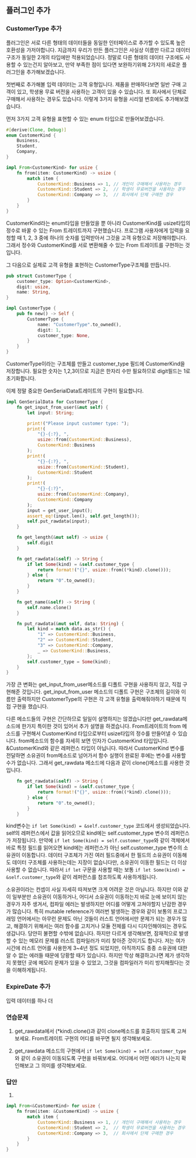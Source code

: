 ## 플러그인 추가

### CustomerType 추가

플러그인은 서로 다른 형태의 데이터들을 동일한 인터페이스로 추가할 수 있도록 높은 호환성을 가저야합니다.
지금까지 우리가 만든 플러그인은 사실상 이름만 다르고 데이터 구조가 동일한 2개의 타입에만 적용되었습니다.
정말로 다른 형태의 데이터 구조에도 사용할 수 있는건지 알아보고, 만약 부족한 점이 있다면 보완하기위해 2가지의 새로운 플러그인을 추가해보겠습니다.

첫번째로 추가해볼 입력 데이터는 고객 유형입니다.
제품을 판매하다보면 일반 구매 고객이 있고, 학생용 무료 버전을 사용하는 고객이 있을 수 있습니다.
또 회사에서 단체로 구매해서 사용하는 경우도 있습니다.
이렇게 3가지 유형을 시리얼 번호에도 추가해보겠습니다.

먼저 3가지 고객 유형을 표현할 수 있는 enum 타입으로 만들어보겠습니다.

```rust
#[derive(Clone, Debug)]
enum CustomerKind {
    Business,
    Student,
    Company,
}

impl From<CustomerKind> for usize {
    fn from(item: CustomerKind) -> usize {
        match item {
            CustomerKind::Business => 1, // 개인이 구매해서 사용하는 경우
            CustomerKind::Student => 2,  // 학생이 무료버전을 사용하는 경우
            CustomerKind::Company => 3,  // 회사에서 단체 구매한 경우
        }
    }
}
```

CustomerKind라는 enum타입을 만들었을 뿐 아니라 CustomerKind를 usize타입의 정수로 바꿀 수 있는 From 트레이트까지 구현했습니다.
프로그램 사용자에게 입력을 요청할 때 1, 2, 3 중에 하나의 숫자를 입력받아서 그것을 고객 유형으로 저장해야합니다.
그래서 정수와 CustomerKind를 서로 변환해줄 수 있는 From 트레이트를 구현하는 것입니다.

그 다음으로 실제로 고객 유형을 표현하는 CustomerType구조체를 만듭니다.

```rust
pub struct CustomerType {
    customer_type: Option<CustomerKind>,
    digit: usize,
    name: String,
}

impl CustomerType {
    pub fn new() -> Self {
        CustomerType {
            name: "CustomerType".to_owned(),
            digit: 1,
            customer_type: None,
        }
    }
}
```

CustomerType이라는 구조체를 만들고 customer_type 필드에 CustomerKind을 저장합니다.
필요한 숫자는 1,2,3이므로 지금은 한자리 수만 필요하므로 digit필드는 1로 초기화합니다.

이제 정말 중요한 GenSerialData트레이트의 구현이 필요합니다.

```rust
impl GenSerialData for CustomerType {
    fn get_input_from_user(&mut self) {
        let input: String;

        print!("Please input customer type: ");
        print!(
            "{}-{:?}, ",
            usize::from(CustomerKind::Business),
            CustomerKind::Business
        );
        print!(
            "{}-{:?}, ",
            usize::from(CustomerKind::Student),
            CustomerKind::Student
        );
        print!(
            "{}-{:?}",
            usize::from(CustomerKind::Company),
            CustomerKind::Company
        );
        input = get_user_input();
        assert_eq!(input.len(), self.get_length());
        self.put_rawdata(input);
    }

    fn get_length(&mut self) -> usize {
        self.digit
    }

    fn get_rawdata(&self) -> String {
        if let Some(kind) = &self.customer_type {
            return format!("{}", usize::from((*kind).clone()));
        } else {
            return "0".to_owned();
        }
    }

    fn get_name(&self) -> String {
        self.name.clone()
    }

    fn put_rawdata(&mut self, data: String) {
        let kind = match data.as_str() {
            "1" => CustomerKind::Business,
            "2" => CustomerKind::Student,
            "3" => CustomerKind::Company,
            _ => CustomerKind::Business,
        };
        self.customer_type = Some(kind);
    }
}
```

가장 큰 변화는 get_input_from_user메소드를 디폴트 구현을 사용하지 않고, 직접 구현해준 것입니다.
get_input_from_user 메소드의 디폴트 구현은 구조체의 길이와 이름만 출력하지만 CustomerType의 구현은 각 고객 유형을 출력해줘야하기 때문에 직접 구현을 했습니다.

다른 메소드들의 구현은 간단하므로 일일이 설명하지는 않겠습니다만 get_rawdata메소드에 한가지 특이한 것이 있어서 추가 설명을 하겠습니다. From트레이트의 from 메소드를 구현해서 CustomerKind 타입으로부터 usize타입의 정수를 만들어낼 수 있습니다. from메소드의 함수를 자세히 보면 인자가 CustomerKind 타입입니다. &CustomerKind와 같은 레퍼런스 타입이 아닙니다. 따라서 CustomerKind 변수를 전달하면 소유권이 from메소드로 넘어가서 함수 실행이 완료된 후에는 변수를 사용할 수가 없습니다. 그래서 get_rawdata 메소드에 다음과 같이 clone()메소드를 사용한 것입니다.

```rust
    fn get_rawdata(&self) -> String {
        if let Some(kind) = &self.customer_type {
            return format!("{}", usize::from((*kind).clone()));
        } else {
            return "0".to_owned();
        }
    }
```

kind변수는 `if let Some(kind) = &self.customer_type` 코드에서 생성되었습니다.
self의 레퍼런스에서 값을 읽어오므로 kind에는 self.customer_type 변수의 레퍼런스가 저장됩니다.
만약에 `if let Some(kind) = self.customer_type`와 같이 객체에서 바로 특정 필드를 읽어오면 kind에는 레퍼런스가 아닌 self.customer_type 변수의 소유권이 이동합니다.
데이터 구조체가 가진 여러 필드중에서 한 필드의 소유권이 이동해도 데이터 구조체를 사용하는데는 지장이 없습니다만, 소유권이 이동한 필드는 더 이상 사용할 수 없습니다.
따라서 `if let` 구문을 사용할 때는 보통 `if let Some(kind) = &self.customer_type`와 같이 레퍼런스를 참조하도록 사용하게됩니다.

소유권이라는 컨셉이 사실 자세히 따져보면 크게 어려운 것은 아닙니다.
하지만 이와 같이 일부분만 소유권이 이동하거나, 어디서 소유권이 이동하는지 바로 눈에 보이지 않는 경우가 자주 생겨서, 컴파일 에러는 발생하지만 어디를 어떻게 고쳐야할지 난감한 경우가 많습니다.
특히 mutable reference가 여러번 발생하는 경우와 같이 보통의 프로그래밍 언어에서는 아무런 문제도 아닌 것들이 러스트 언어에서만 문제가 되는 경우가 많고, 해결하기 위해서는 여러 함수를 고치거나 모듈 전체를 다시 디자인해야되는 경우도 생갑니다.
당얀히 불편할 수밖에 없습니다.
하지만 다르게 생각해보면, 잠재적으로 발생할 수 있는 메모리 문제를 러스트 컴파일러가 미리 찾아준 것이기도 합니다.
저는 여가 시간에 러스트 언어를 사용한게 3~4년 정도 되었지만, 아직까지도 종종 소유권에 대한 알 수 없는 에러들 때문에 당황할 때가 있습니다.
하지만 막상 해결하고나면 제가 생각하지 못했던 곳에 메모리 문제가 있을 수 있었고, 그것을 컴파일러가 미리 방지해줬다는 것을 이해하게됩니다.

### ExpireDate 추가

입력 데이터를 하나 더 



### 연습문제

1. get_rawdata에서 (*kind).clone()과 같이 clone메소드를 호출하지 않도록 고쳐보세요. From트레이트 구현의 어디를 바꾸면 될지 생각해보세요.

2. get_rawdata 메소드의 구현에서 `if let Some(kind) = self.customer_type`와 같이 소유권이 이동되도록 구현을 바꿔보세요. 어디에서 어떤 에러가 나는지 확인해보고 그 의미를 생각해보세요.


### 답안

1.
```rust
impl From<&CustomerKind> for usize {
    fn from(item: &CustomerKind) -> usize {
        match item {
            CustomerKind::Business => 1, // 개인이 구매해서 사용하는 경우
            CustomerKind::Student => 2,  // 학생이 무료버전을 사용하는 경우
            CustomerKind::Company => 3,  // 회사에서 단체 구매한 경우
        }
    }
}
```
